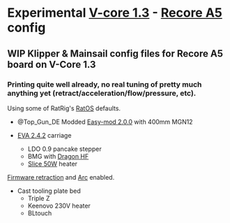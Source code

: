 # Experimental [V-core 1.3](https://www.ratrig.com/rat-rig-v-core-pro-upgrade-kit-from-v-core-pro-1-x-to-1-3.html) - [Recore A5](https://www.iagent.no/product/recore/) config
## WIP Klipper &amp; Mainsail config files for Recore A5 board on V-Core 1.3

### Printing quite well already, no real tuning of pretty much anything yet (retract/acceleration/flow/pressure, etc).
Using some of RatRig's [RatOS](https://github.com/Rat-OS/ratos-configuration) defaults.

* @Top_Gun_DE Modded [Easy-mod 2.0.0](https://cad.onshape.com/documents/5ed9d8823cafc0516f5c04af/w/6404b4e920175b6ba3c9f231/e/3e2569dff03c66c20f8031e6) with 400mm MGN12

* [EVA 2.4.2](https://main.eva-3d.page/) carriage
	* LDO 0.9 pancake stepper
	* BMG with [Dragon HF](https://www.phaetus.com/dragon-hotend-hf/)
	* [Slice 50W](https://www.sliceengineering.com/products/50w-heater-cartridge) heater

[Firmware retraction](https://www.klipper3d.org/Config_Reference.html#firmware_retraction) and [Arc](https://www.klipper3d.org/Config_Reference.html#gcode_arcs) enabled.

* Cast tooling plate bed
	* Triple Z
	* Keenovo 230V heater
	* BLtouch
